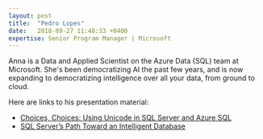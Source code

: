 ```yaml
---
layout: post
title:  "Pedro Lopes"
date:   2018-09-27 11:48:33 +0400
expertise: Senior Program Manager | Microsoft
---
```


Anna is a Data and Applied Scientist on the Azure Data (SQL) team at Microsoft. She's been democratizing AI the past few years, and is now expanding to democratizing intelligence over all your data, from ground to cloud.

Here are links to his presentation material:

- [Choices, Choices: Using Unicode in SQL Server and Azure SQL](https://devintxcontent.blob.core.windows.net/showcontent/Speaker%20Presentations%20Fall%202019/Choices%2C%20choices-Using%20Unicode%20in%20SQL%20Server%20and%20Azure%20SQL.pptx)
- [SQL Server’s Path Toward an Intelligent Database](https://devintxcontent.blob.core.windows.net/showcontent/Speaker%20Presentations%20Fall%202019/SQL%20Server%E2%80%99s%20Path%20Toward%20an%20Intelligent%20Database.pptx)
